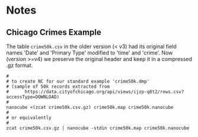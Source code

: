 # Notes

## Chicago Crimes Example

The table `crime50k.csv` in the older version (< v3) had its original field names
'Date' and 'Primary Type' modified to 'time' and 'crime'. Now (version >=v4) we
preserve the original header and keep it in a compressed .gz format.

```shell
#
# to create NC for our standard example 'crime50k.dmp'
# (sample of 50k records extracted from
#      https://data.cityofchicago.org/api/views/ijzp-q8t2/rows.csv?accessType=DOWNLOAD)
#
nanocube <(zcat crime50k.csv.gz) crime50k.map crime50k.nanocube
#
# or equivalently
#
zcat crime50k.csv.gz | nanocube -stdin crime50k.map crime50k.nanocube
```
